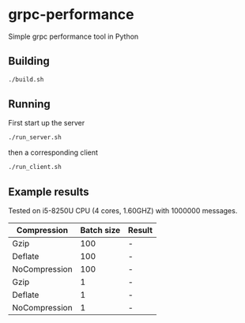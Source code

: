 # grpc-performance
Simple grpc performance tool in Python

## Building
```bash
./build.sh
```

## Running
First start up the server
```bash
./run_server.sh
```
then a corresponding client
```bash
./run_client.sh
```

## Example results
Tested on i5-8250U CPU (4 cores, 1.60GHZ) with 1000000 messages.

| Compression | Batch size | Result |
| --- | --- | --- |
| Gzip | 100 | - |
| Deflate | 100 | - |
| NoCompression | 100 | - |
| Gzip | 1 | - |
| Deflate | 1 | - |
| NoCompression | 1 | - |

